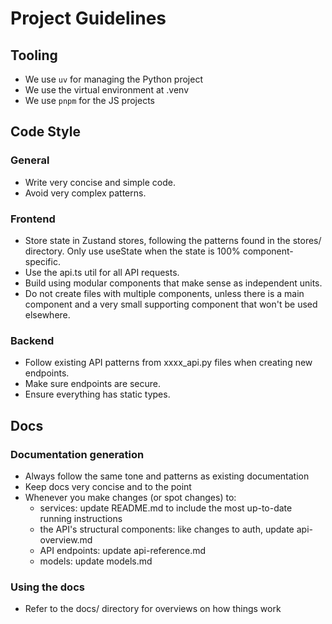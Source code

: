 # Project Guidelines

## Tooling

- We use `uv` for managing the Python project
- We use the virtual environment at .venv
- We use `pnpm` for the JS projects

## Code Style

### General

- Write very concise and simple code. 
- Avoid very complex patterns.

### Frontend

- Store state in Zustand stores, following the patterns found in the stores/ directory. Only use useState when the state is 100% component-specific.
- Use the api.ts util for all API requests.
- Build using modular components that make sense as independent units. 
- Do not create files with multiple components, unless there is a main component and a very small supporting component that won't be used elsewhere.

### Backend

- Follow existing API patterns from xxxx_api.py files when creating new endpoints.
- Make sure endpoints are secure.
- Ensure everything has static types.


## Docs

### Documentation generation

- Always follow the same tone and patterns as existing documentation
- Keep docs very concise and to the point
- Whenever you make changes (or spot changes) to:
    - services: update README.md to include the most up-to-date running instructions
    - the API's structural components: like changes to auth, update api-overview.md
    - API endpoints: update api-reference.md
    - models: update models.md

### Using the docs

- Refer to the docs/ directory for overviews on how things work